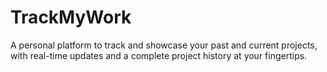 # TrackMyWork
A personal platform to track and showcase your past and current projects, with real-time updates and a complete project history at your fingertips.
